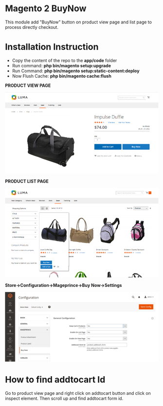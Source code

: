 # Magento 2 BuyNow 

This module add "BuyNow" button on product view page and list page to process directly checkout.

# Installation Instruction

* Copy the content of the repo to the <b>app/code</b> folder
* Run command:
<b>php bin/magento setup:upgrade</b>
* Run Command:
<b>php bin/magento setup:static-content:deploy</b>
* Now Flush Cache: <b>php bin/magento cache:flush</b>


<b>PRODUCT VIEW PAGE</b>

<img src="https://raw.githubusercontent.com/mageprince/all-module-screenshots/master/BuyNow/listpage.png" alt="View Page" border="0">

<b>PRODUCT LIST PAGE</b>

<img src="https://raw.githubusercontent.com/mageprince/all-module-screenshots/master/BuyNow/viewpage.png" alt="list page" border="0" />

<b>Store->Configuration->Mageprince->Buy Now->Settings</b>

<img src="https://raw.githubusercontent.com/mageprince/all-module-screenshots/master/BuyNow/settings.png" alt="config settongs" border="0" />

# How to find addtocart Id

Go to product view page and right click on addtocart button and click on inspect element. Then scroll up and find addtocart form id.


